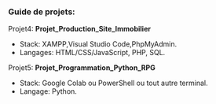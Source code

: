 <h3>Guide de projets:</h3>

Projet4: <b>Projet_Production_Site_Immobilier</b>

- Stack: XAMPP,Visual Studio Code,PhpMyAdmin.
- Langages: HTML/CSS/JavaScript, PHP, SQL.

Projet5: <b>Projet_Programmation_Python_RPG</b>

- Stack: Google Colab ou PowerShell ou tout autre terminal.
- Langage: Python.